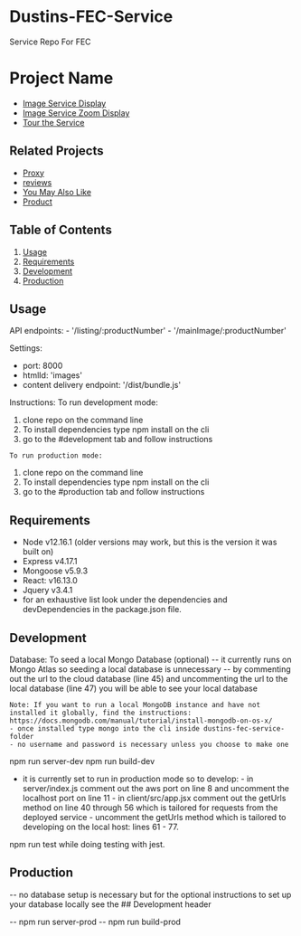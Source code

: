 # Dustins-FEC-Service
Service Repo For FEC
# Project Name
 - [Image Service Display](./FEC.png)
 - [Image Service Zoom Display](./FECZoom.png)
 - [Tour the Service](https://www.loom.com/share/8922a8a8fbef4d4fa38b297e554d75ea)

## Related Projects
  - [Proxy](https://github.com/rpt19-taniwha/Dustins-FEC-proxy)
  - [reviews](https://github.com/rpt19-taniwha/iris-fec-service)
  - [You May Also Like](https://github.com/rpt19-taniwha/andy-service)
  - [Product](https://github.com/rpt19-taniwha/mervin-fec-service)

## Table of Contents

1. [Usage](#Usage)
2. [Requirements](#requirements)
3. [Development](#development)
4. [Production](#production)

## Usage

  API endpoints:
    - '/listing/:productNumber'
    - '/mainImage/:productNumber'

  Settings:
  - port: 8000
  - htmlId: 'images'
  - content delivery endpoint: '/dist/bundle.js'

  Instructions:
  To run development mode:
  1. clone repo on the command line
  2. To install dependencies type npm install on the cli
  2. go to the #development tab and follow instructions

    To run production mode:
  1. clone repo on the command line
  2. To install dependencies type npm install on the cli
  2. go to the #production tab and follow instructions


## Requirements

- Node v12.16.1 (older versions may work, but this is the version it was built on)
- Express v4.17.1
- Mongoose v5.9.3
- React: v16.13.0
- Jquery v3.4.1
- for an exhaustive list look under the dependencies and devDependencies in the package.json file.


## Development
  Database:
    To seed a local Mongo Database (optional)
    -- it currently runs on Mongo Atlas so seeding a local database is unnecessary
    -- by commenting out the url to the cloud database (line 45) and uncommenting the url to the local database (line 47) you will be able to see your local database

    Note: If you want to run a local MongoDB instance and have not installed it globally, find the instructions: https://docs.mongodb.com/manual/tutorial/install-mongodb-on-os-x/
    - once installed type mongo into the cli inside dustins-fec-service-folder
    - no username and password is necessary unless you choose to make one



  npm run server-dev
  npm run build-dev
   - it is currently set to run in production mode so to develop:
    - in server/index.js comment out the aws port on line 8 and  uncomment the localhost port on line 11
    - in client/src/app.jsx comment out the getUrls method on line 40 through 56 which is tailored for requests from the deployed service
    - uncomment the getUrls method which is tailored to developing on the local host:  lines 61 - 77.

  npm run test while doing testing with jest.


## Production
  -- no database setup is necessary but for the optional instructions to set up your database locally see the ## Development header

  -- npm run server-prod
  -- npm run build-prod











